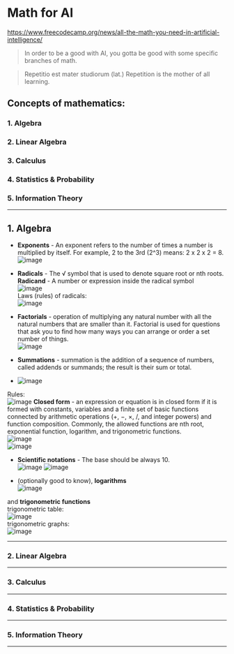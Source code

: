 # Math for AI  
https://www.freecodecamp.org/news/all-the-math-you-need-in-artificial-intelligence/   
> In order to be a good with AI, you gotta be good with some specific branches of math.

> Repetitio est mater studiorum (lat.) Repetition is the mother of all learning.
## Concepts of mathematics:
### 1. Algebra
### 2. Linear Algebra
### 3. Calculus
### 4. Statistics & Probability
### 5. Information Theory
-------------
## 1. Algebra
- **Exponents** - An exponent refers to the number of times a number is multiplied by itself. For example, 2 to the 3rd (2^3) means: 2 x 2 x 2 = 8.  
 ![image](https://github.com/user-attachments/assets/ddf2638d-1d76-4a2d-91cf-1bd547f0890f)


- **Radicals** - The √ symbol that is used to denote square root or nth roots.  
  **Radicand** - A number or expression inside the radical symbol  
  ![image](https://github.com/user-attachments/assets/23ba19a7-22ea-458d-b895-b9cf23e18577)  
Laws (rules) of radicals:  
  ![image](https://github.com/user-attachments/assets/f79ffa3d-5c38-4209-bdfa-2cb455ec4723)  

- **Factorials** - operation of multiplying any natural number with all the natural numbers that are smaller than it. Factorial is used for questions that ask you to find how many ways you can arrange or order a set number of things.  
  ![image](https://github.com/user-attachments/assets/fcd55b48-0527-4425-ad02-88047a894008)

- **Summations** - summation is the addition of a sequence of numbers, called addends or summands; the result is their sum or total. 
- ![image](https://github.com/user-attachments/assets/7fc453d2-8b42-4468-9cf9-222e4526fed3)  
  
Rules:  
  ![image](https://github.com/user-attachments/assets/908d59f6-3f4c-4e2e-adf0-e3b46ac571d0)
**Closed form** -  an expression or equation is in closed form if it is formed with constants, variables and a finite set of basic functions connected by arithmetic operations (+, −, ×, /, and integer powers) and function composition. Commonly, the allowed functions are nth root, exponential function, logarithm, and trigonometric functions.  
  ![image](https://github.com/user-attachments/assets/c5026161-8072-42ab-9456-ddfbb15623fd)  
 ![image](https://github.com/user-attachments/assets/f98c8c51-2338-49a5-ba83-8a60493d4e71)


- **Scientific notations** - The base should be always 10.  
  ![image](https://github.com/user-attachments/assets/5052e805-f55c-4aee-941f-0c0718a64594)
  ![image](https://github.com/user-attachments/assets/2ad8c7f6-6941-4bc6-ad26-133400d58a35)


  
- (optionally good to know), **logarithms**  
![image](https://github.com/user-attachments/assets/102e60ac-fd63-41c4-8a5f-80adafd2ec4c)  

 and **trigonometric functions**  
 trigonometric table:  
 ![image](https://github.com/user-attachments/assets/4c44723d-9ed1-4e0c-9ab0-fca361e4f513)   
 trigonometric graphs:  
 ![image](https://github.com/user-attachments/assets/d7cd6370-ec71-4728-aa28-8432947b7f5c)



-------------

### 2. Linear Algebra

-------------
### 3. Calculus

-------------
### 4. Statistics & Probability

-------------
### 5. Information Theory

-------------
